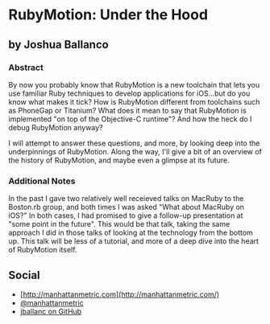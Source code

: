 # RubyMotion: Under the Hood #

## by Joshua Ballanco ##

### Abstract ###

By now you probably know that RubyMotion is a new toolchain that lets you use
familiar Ruby techniques to develop applications for iOS...but do you know what
makes it tick? How is RubyMotion different from toolchains such as PhoneGap or
Titanium? What does it mean to say that RubyMotion is implemented "on top of
the Objective-C runtime"? And how the heck do I debug RubyMotion anyway?

I will attempt to answer these questions, and more, by looking deep into the
underpinnings of RubyMotion. Along the way, I'll give a bit of an overview of
the history of RubyMotion, and maybe even a glimpse at its future.

### Additional Notes ###

In the past I gave two relatively well receieved talks on MacRuby to the
Boston.rb group, and both times I was asked "What about MacRuby on iOS?" In both
cases, I had promised to give a follow-up presentation at "some point in the
future". This would be that talk, taking the same approach I did in those talks
of looking at the technology from the bottom up. This talk will be less of a
tutorial, and more of a deep dive into the heart of RubyMotion itself.

## Social ##

* [http://manhattanmetric.com](http://manhattanmetric.com/)
* [@manhattanmetric](http://twitter.com/manhattanmetric)
* [jballanc on GitHub](https://github.com/jballanc)
